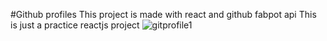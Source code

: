 #Github profiles
This project is made with react and github fabpot api
This is just a practice reactjs project ![gitprofile1](https://user-images.githubusercontent.com/40923432/220844965-8d9553ab-d4cf-4622-9f11-45156fb7dcc6.png)
